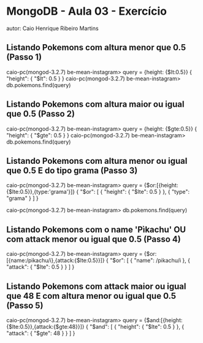 # MongoDB - Aula 03 - Exercício
autor: Caio Henrique Ribeiro Martins

## Listando Pokemons com altura menor que 0.5 (Passo 1)

caio-pc(mongod-3.2.7) be-mean-instagram> query = {height: {$lt:0.5}}
{
  "height": {
    "$lt": 0.5
  }
}
caio-pc(mongod-3.2.7) be-mean-instagram> db.pokemons.find(query)

## Listando Pokemons com altura maior ou igual que 0.5 (Passo 2)

caio-pc(mongod-3.2.7) be-mean-instagram> query = {height: {$gte:0.5}}
{
  "height": {
    "$gte": 0.5
  }
}
caio-pc(mongod-3.2.7) be-mean-instagram> db.pokemons.find(query)



## Listando Pokemons com altura menor ou igual que 0.5 E do tipo grama (Passo 3)

caio-pc(mongod-3.2.7) be-mean-instagram> query = {$or:[{height:{$lte:0.5}},{type:'grama'}]}
{
  "$or": [
    {
      "height": {
        "$lte": 0.5
      }
    },
    {
      "type": "grama"
    }
  ]
}

caio-pc(mongod-3.2.7) be-mean-instagram> db.pokemons.find(query)



## Listando Pokemons com o name 'Pìkachu' OU com attack menor ou igual que 0.5 (Passo 4)

caio-pc(mongod-3.2.7) be-mean-instagram> query = {$or:[{name:/pikachu/i},{attack:{$lte:0.5}}]}
{
  "$or": [
    {
      "name": /pikachu/i
    },
    {
      "attack": {
        "$lte": 0.5
      }
    }
  ]
}




## Listando Pokemons com attack maior ou igual que 48 E com altura menor ou igual que 0.5 (Passo 5)


caio-pc(mongod-3.2.7) be-mean-instagram> query = {$and:[{height:{$lte:0.5}},{attack:{$gte:48}}]}
{
  "$and": [
    {
      "height": {
        "$lte": 0.5
      }
    },
    {
      "attack": {
        "$gte": 48
      }
    }
  ]
}





